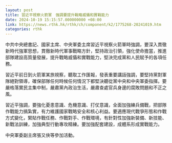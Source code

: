 ```yaml
---
layout: post
title: 習近平視察火箭軍　強調要提升戰略威懾和實戰能力
date: 2024-10-19 15:15:57.000000000 +08:00
link: https://news.rthk.hk/rthk/ch/component/k2/1775268-20241019.htm
categories: rthk
---
```


中共中央總書記、國家主席、中央軍委主席習近平視察火箭軍時強調，要深入貫徹新時代強軍思想，貫徹新時代軍事戰略方針，堅持政治引領，強化使命擔當，推進部隊建設高質量發展，提升戰略威懾和實戰能力，堅決完成黨和人民賦予的各項任務。

習近平前日到火箭軍某旅視察，聽取工作匯報，發表重要講話強調，要堅持黨對軍隊絕對領導，確保部隊任何時候任何情況下都堅決聽從黨中央和中央軍委指揮。要嚴格落實民主集中制，嚴肅黨內政治生活，嚴肅查處官兵身邊的腐敗問題和不正之風。

習近平強調，要強化憂患意識、危機意識、打仗意識，全面加強練兵備戰，把部隊作戰能力搞紮實，有力維護國家戰略安全和核心利益。要適應現代戰爭形態和作戰方式變化，緊貼作戰任務、作戰對手、作戰環境，有針對性加強新裝備、新技能、新戰法訓練，加強典型行動專攻精練。要加強配套建設，成體系形成實戰能力。

中央軍委副主席張又俠等參加活動。
